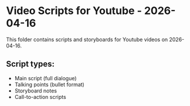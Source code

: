 # Video Scripts for Youtube - 2026-04-16

This folder contains scripts and storyboards for Youtube videos on 2026-04-16.

## Script types:
- Main script (full dialogue)
- Talking points (bullet format)
- Storyboard notes
- Call-to-action scripts

